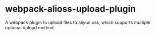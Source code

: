 # webpack-alioss-upload-plugin
A webpack plugin to upload files to aliyun oss, which supports multiple optional upload method
